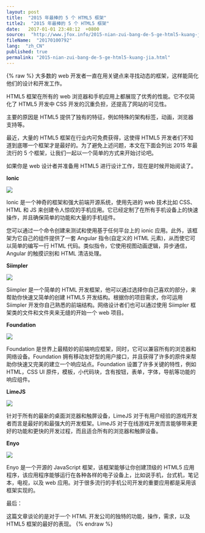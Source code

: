 ```yaml
---
layout: post
title:  "2015 年最棒的 5 个 HTML5 框架"
title2:  "2015 年最棒的 5 个 HTML5 框架"
date:   2017-01-01 23:48:12  +0800
source:  "http://www.jfox.info/2015-nian-zui-bang-de-5-ge-html5-kuang-jia.html"
fileName:  "20170100792"
lang:  "zh_CN"
published: true
permalink: "2015-nian-zui-bang-de-5-ge-html5-kuang-jia.html"
---
```

{% raw %}
大多数的 web 开发者一直在用关键点来寻找动态的框架，这样能简化他们的设计和开发工作。

 HTML5 框架在所有的 web 浏览器和手机应用上都展现了优秀的性能。它不仅简化了 HTML5 开发中 CSS 开发的沉重负担，还提高了网站的可见性。

主要的原因是 HTML5 提供了独有的特征，例如特殊的架构标签，动画，浏览器支持等。

 最近，大量的 HTML5 框架在行业内可免费获得，这使得 HTML5 开发者们不知道到底哪一个框架才是最好的。为了避免上述问题，本文在下面会列出 2015 年最流行的 5 个框架，让我们一起以一个简单的方式来开始讨论吧。

 如果你是 web 设计者并准备用 HTML5 进行设计工作，现在是时候开始阅读了。

**Ionic**

![](/wp-content/uploads/2015/08/111819ltzhviv1yztjfyij.png)

 Ionic 是一个神奇的框架和强大前端开源系统，使用先进的 web 技术比如 CSS、HTML 和 JS 来创建令人惊叹的手机应用。它已经定制了在所有手机设备上的快速操作，并且确保简单的功能和大量的手机组件。

 您可以通过一个命令创建来测试和使用基于任何平台上的 ionic 应用。此外，该框架为它自己的组件提供了一套 Angular 指令(自定义的 HTML 元素)，从而使它可以简单的编写一行 HTML 代码。类似指令，它使用视图动画逻辑，异步通信，Angular 的触摸识别和 HTML 清洁处理。

**Siimpler**

![](/wp-content/uploads/2015/08/111819esqqnh8t8874nq43.jpg)

 Siimpler 是一个简单的 HTML 开发框架，他可以通过选择你自己喜欢的部分，来帮助你快速又简单的创建 HTML5 开发结构。根据你的项目需求，你可运用 Siimpler 开发你自己熟悉的前端结构。网络设计者们也可以通过使用 Siimpler 框架类的文件和文件夹来无缝的开始一个 web 项目。

**Foundation**

![](/wp-content/uploads/2015/08/111820krmt39be5b2c3zcm.jpg)

 Foundation 是世界上最精妙的前端响应框架，同时，它可以兼容所有的浏览器和网络设备。Foundation 拥有移动友好型的用户接口，并且获得了许多的原件来帮助你快速又完美的建立一个响应站点。Foundation 设置了许多关键的特性，例如 HTML，CSS UI 原件，模板，小代码块，含有按钮，表单，字体，导航等功能的响应组件。

**LimeJS**

![](/wp-content/uploads/2015/08/111821d17rx1asjs11pso8.jpg)

 针对于所有的最新的桌面浏览器和触屏设备，LimeJS 对于有用户经验的游戏开发者而言是最好的和最强大的开发框架。LimeJS 对于在线游戏开发而言能够带来更好的功能和更快的开发过程，而且适合所有的浏览器和触屏设备。

**Enyo**

![](/wp-content/uploads/2015/08/111822votluk4n40yf0no6.jpg)

 Enyo 是一个开源的 JavaScript 框架，该框架能够让你创建顶级的 HTML5 应用程序，该应用程序能够运行在各种各样的电子设备上，比如说手机，台式机，笔记本，电视，以及 web 应用。对于很多流行的手机公司开发的重要应用都是采用该框架实现的。

 最后：

 这篇文章谈论的是对于一个 HTML 开发公司的独特的功能，操作，需求，以及 HTML5 框架的最好的表现。
{% endraw %}
